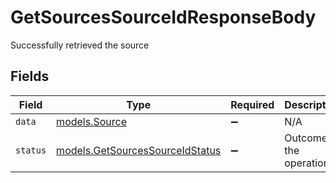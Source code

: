 # GetSourcesSourceIdResponseBody

Successfully retrieved the source


## Fields

| Field                                                                                  | Type                                                                                   | Required                                                                               | Description                                                                            | Example                                                                                |
| -------------------------------------------------------------------------------------- | -------------------------------------------------------------------------------------- | -------------------------------------------------------------------------------------- | -------------------------------------------------------------------------------------- | -------------------------------------------------------------------------------------- |
| `data`                                                                                 | [models.Source](../../models/shared/source.md)                                         | :heavy_minus_sign:                                                                     | N/A                                                                                    |                                                                                        |
| `status`                                                                               | [models.GetSourcesSourceIdStatus](../../models/operations/getsourcessourceidstatus.md) | :heavy_minus_sign:                                                                     | Outcome of the operation.                                                              | created                                                                                |
